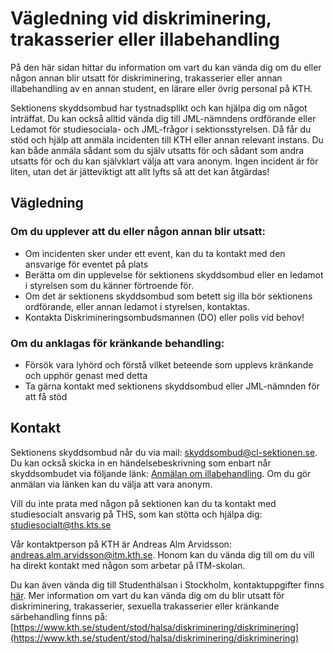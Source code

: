 # Vägledning vid diskriminering, trakasserier eller illabehandling

På den här sidan hittar du information om vart du kan vända dig om du eller någon annan blir utsatt för diskriminering, trakasserier eller annan illabehandling av en annan student, en lärare eller övrig personal på KTH.

Sektionens skyddsombud har tystnadsplikt och kan hjälpa dig om något inträffat. Du kan också alltid vända dig till JML-nämndens ordförande eller Ledamot för studiesociala- och JML-frågor i sektionsstyrelsen. Då får du stöd och hjälp att anmäla incidenten till KTH eller annan relevant instans. Du kan både anmäla sådant som du själv utsatts för och sådant som andra utsatts för och du kan självklart välja att vara anonym. Ingen incident är för liten, utan det är jätteviktigt att allt lyfts så att det kan åtgärdas!

## Vägledning

### Om du upplever att du eller någon annan blir utsatt:

- Om incidenten sker under ett event, kan du ta kontakt med den ansvarige för eventet på plats
- Berätta om din upplevelse för sektionens skyddsombud eller en ledamot i styrelsen som du känner förtroende för.
- Om det är sektionens skyddsombud som betett sig illa bör sektionens ordförande, eller annan ledamot i styrelsen, kontaktas.
- Kontakta Diskrimineringsombudsmannen (DO) eller polis vid behov!

### Om du anklagas för kränkande behandling:

- Försök vara lyhörd och förstå vilket beteende som upplevs kränkande och upphör genast med detta
- Ta gärna kontakt med sektionens skyddsombud eller JML-nämnden för att få stöd

## Kontakt

Sektionens skyddsombud når du via mail: [skyddsombud@cl-sektionen.se](mailto:skyddsombud@cl-sektionen.se). Du kan också skicka in en händelsebeskrivning som enbart når skyddsombudet via följande länk: [Anmälan om illabehandling](https://forms.gle/28p5Y6c4ToNe4K9t6). Om du gör anmälan via länken kan du välja att vara anonym.

Vill du inte prata med någon på sektionen kan du ta kontakt med studiesocialt ansvarig på THS, som kan stötta och hjälpa dig: studiesocialt@ths.kts.se

Vår kontaktperson på KTH är Andreas Alm Arvidsson: [andreas.alm.arvidsson@itm.kth.se](mailto:andreas.alm.arvidsson@itm.kth.se). Honom kan du vända dig till om du vill ha direkt kontakt med någon som arbetar på ITM-skolan.

Du kan även vända dig till Studenthälsan i Stockholm, kontaktuppgifter finns [här](https://www.kth.se/student/stod/halsa/studenthalsan/kontakta-studenthalsan-i-stockholm-1.409903).
Mer information om vart du kan vända dig om du blir utsatt för diskriminering, trakasserier, sexuella trakasserier eller kränkande särbehandling finns på: [https://www.kth.se/student/stod/halsa/diskriminering/diskriminering](https://www.kth.se/student/stod/halsa/diskriminering/diskriminering)
